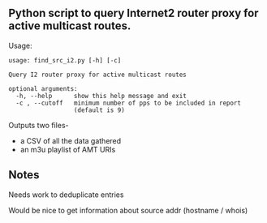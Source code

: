 ## Python script to query Internet2 router proxy for active multicast routes.

Usage:
```
usage: find_src_i2.py [-h] [-c]

Query I2 router proxy for active multicast routes

optional arguments:
  -h, --help      show this help message and exit
  -c , --cutoff   minimum number of pps to be included in report
                  (default is 9)
```

Outputs two files-
 - a CSV of all the data gathered
 - an m3u playlist of AMT URIs

## Notes
Needs work to deduplicate entries

Would be nice to get information about source addr (hostname / whois)